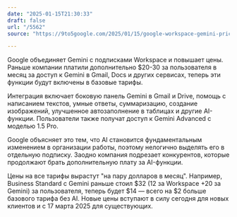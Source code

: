 ```yaml
---
date: "2025-01-15T21:30:33"
draft: false
url: "/5562"
source: "https://9to5google.com/2025/01/15/google-workspace-gemini-price-increase/"

---
```


Google объединяет Gemini с подписками Workspace и повышает цены. Раньше компании платили дополнительно $20-30 за пользователя в месяц за доступ к Gemini в Gmail, Docs и других сервисах, теперь эти функции будут включены в базовые тарифы.

Интеграция включает боковую панель Gemini в Gmail и Drive, помощь с написанием текстов, умные ответы, суммаризацию, создание изображений, улучшенное автозаполнение в таблицах и другие AI-функции. Пользователи также получат доступ к Gemini Advanced с моделью 1.5 Pro.

Google объясняет это тем, что AI становится фундаментальным изменением в организации работы, поэтому нелогично выделять его в отдельную подписку. Заодно компания подрезает конкурентов, которые продолжают брать дополнительную плату за AI-функции.

Цены на все тарифы вырастут "на пару долларов в месяц". Например, Business Standard с Gemini раньше стоил $32 (12 за Workspace +20 за Gemini) за пользователя, теперь будет $14 — всего на $2 больше базового тарифа без AI. Новые цены вступают в силу сегодня для новых клиентов и с 17 марта 2025 для существующих.
